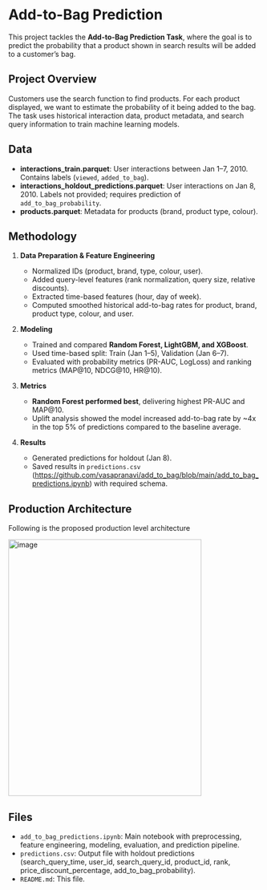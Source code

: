 # Add-to-Bag Prediction

This project tackles the **Add-to-Bag Prediction Task**, where the goal is to predict the probability that a product shown in search results will be added to a customer’s bag.

## Project Overview
Customers use the search function to find products. For each product displayed, we want to estimate the probability of it being added to the bag.  
The task uses historical interaction data, product metadata, and search query information to train machine learning models.

## Data
- **interactions_train.parquet**: User interactions between Jan 1–7, 2010. Contains labels (`viewed`, `added_to_bag`).
- **interactions_holdout_predictions.parquet**: User interactions on Jan 8, 2010. Labels not provided; requires prediction of `add_to_bag_probability`.
- **products.parquet**: Metadata for products (brand, product type, colour).

## Methodology
1. **Data Preparation & Feature Engineering**
   - Normalized IDs (product, brand, type, colour, user).
   - Added query-level features (rank normalization, query size, relative discounts).
   - Extracted time-based features (hour, day of week).
   - Computed smoothed historical add-to-bag rates for product, brand, product type, colour, and user.

2. **Modeling**
   - Trained and compared **Random Forest, LightGBM, and XGBoost**.
   - Used time-based split: Train (Jan 1–5), Validation (Jan 6–7).
   - Evaluated with probability metrics (PR-AUC, LogLoss) and ranking metrics (MAP@10, NDCG@10, HR@10).

3. **Metrics**
   - **Random Forest performed best**, delivering highest PR-AUC and MAP@10.
   - Uplift analysis showed the model increased add-to-bag rate by ~4x in the top 5% of predictions compared to the baseline average.

4. **Results**
   - Generated predictions for holdout (Jan 8).
   - Saved results in `predictions.csv` (https://github.com/vasapranavi/add_to_bag/blob/main/add_to_bag_predictions.ipynb) with required schema.

## Production Architecture
Following is the proposed production level architecture

<img width="385" height="512" alt="image" src="https://github.com/user-attachments/assets/33768a98-d474-416f-8d30-3725653f1f14" />


## Files
- `add_to_bag_predictions.ipynb`: Main notebook with preprocessing, feature engineering, modeling, evaluation, and prediction pipeline.
- `predictions.csv`: Output file with holdout predictions (search_query_time, user_id, search_query_id, product_id, rank, price_discount_percentage, add_to_bag_probability).
- `README.md`: This file.
